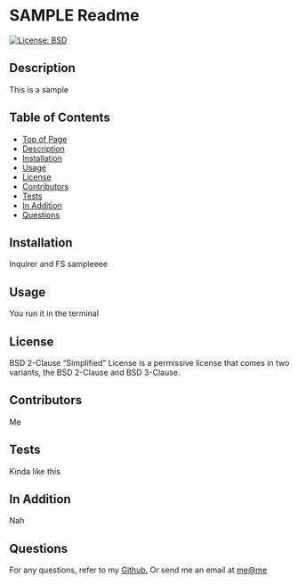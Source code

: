 
# SAMPLE Readme
[![License: BSD](https://img.shields.io/badge/License-BSD%202--Clause-orange.svg)](https://opensource.org/licenses/BSD-2-Clause)
## Description
This is a sample
## Table of Contents
* [Top of Page](#SAMPLE-readme)
* [Description](#description)
* [Installation](#installation)
* [Usage](#usage)
* [License](#license)
* [Contributors](#contributors)
* [Tests](#tests)
* [In Addition](#in-addition)
* [Questions](#questions)
## Installation
Inquirer and FS sampleeee
## Usage
You run it in the terminal
## License
BSD 2-Clause “Simplified” License is a permissive license that comes in two variants, the BSD 2-Clause and BSD 3-Clause.
## Contributors
Me
## Tests
Kinda like this
## In Addition
Nah
## Questions
For any questions, refer to my [Github.](https://github.com/gushihiro)
Or send me an email at <me@me>